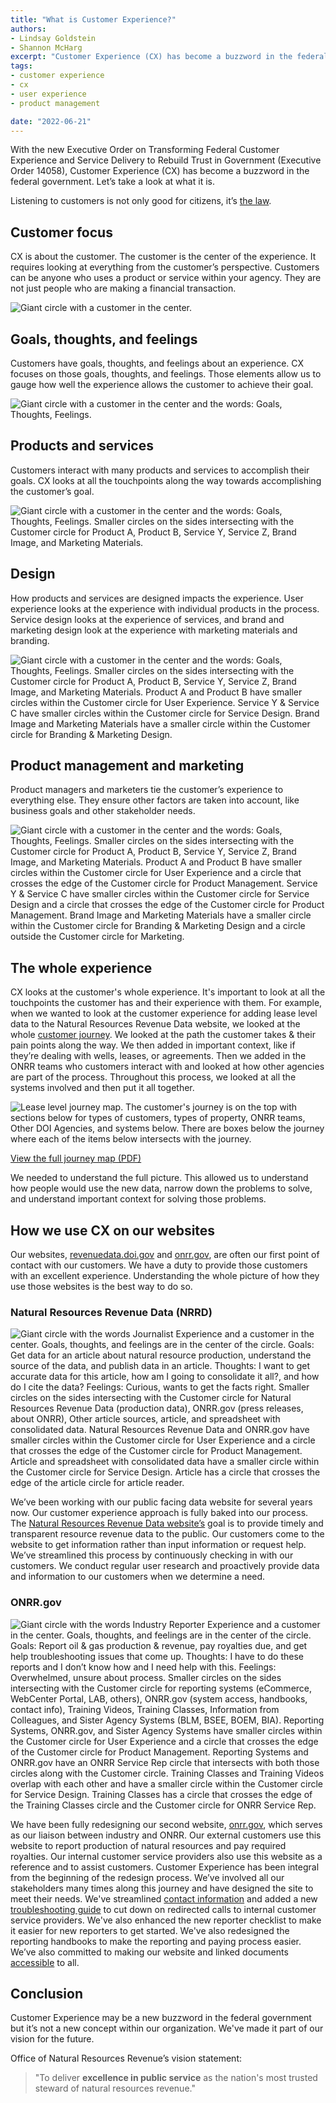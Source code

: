 ```yaml
---
title: "What is Customer Experience?"
authors:
- Lindsay Goldstein
- Shannon McHarg
excerpt: "Customer Experience (CX) has become a buzzword in the federal government. Let’s take a look at what it is."
tags:
- customer experience
- cx
- user experience
- product management

date: "2022-06-21"
---
```


With the new Executive Order on Transforming Federal Customer Experience and Service Delivery to Rebuild Trust in Government (Executive Order 14058), Customer Experience (CX) has become a buzzword in the federal government. Let’s take a look at what it is.

Listening to customers is not only good for citizens, it’s [the law](https://digital.gov/resources/government-customer-service-policies-requirements-1993-to-present/).

## Customer focus
CX is about the customer. The customer is the center of the experience. It requires looking at everything from the customer’s perspective. Customers can be anyone who uses a product or service within your agency. They are not just people who are making a financial transaction.

![Giant circle with a customer in the center.](./Customer.png)

## Goals, thoughts, and feelings
Customers have goals, thoughts, and feelings about an experience. CX focuses on those goals, thoughts, and feelings. Those elements allow us to gauge how well the experience allows the customer to achieve their goal.

![Giant circle with a customer in the center and the words: Goals, Thoughts, Feelings.](./Goals.png)

## Products and services
Customers interact with many products and services to accomplish their goals. CX looks at all the touchpoints along the way towards accomplishing the customer’s goal.

![Giant circle with a customer in the center and the words: Goals, Thoughts, Feelings. Smaller circles on the sides intersecting with the Customer circle for Product A, Product B, Service Y, Service Z, Brand Image, and Marketing Materials.](./Products.png)

## Design
How products and services are designed impacts the experience. User experience looks at the experience with individual products in the process. Service design looks at the experience of services, and brand and marketing design look at the experience with marketing materials and branding.

![Giant circle with a customer in the center and the words: Goals, Thoughts, Feelings. Smaller circles on the sides intersecting with the Customer circle for Product A, Product B, Service Y, Service Z, Brand Image, and Marketing Materials. Product A and Product B have smaller circles within the Customer circle for User Experience. Service Y & Service C have smaller circles within the Customer circle for Service Design. Brand Image and Marketing Materials have a smaller circle within the Customer circle for Branding & Marketing Design.](./Design.png)

## Product management and marketing
Product managers and marketers tie the customer’s experience to everything else. They ensure other factors are taken into account, like business goals and other stakeholder needs.    

![Giant circle with a customer in the center and the words: Goals, Thoughts, Feelings. Smaller circles on the sides intersecting with the Customer circle for Product A, Product B, Service Y, Service Z, Brand Image, and Marketing Materials. Product A and Product B have smaller circles within the Customer circle for User Experience and a circle that crosses the edge of the Customer circle for Product Management. Service Y & Service C have smaller circles within the Customer circle for Service Design and a circle that crosses the edge of the Customer circle for Product Management. Brand Image and Marketing Materials have a smaller circle within the Customer circle for Branding & Marketing Design and a circle outside the Customer circle for Marketing.](./Whole.png)

## The whole experience
CX looks at the customer's whole experience. It's important to look at all the touchpoints the customer has and their experience with them. For example, when we wanted to look at the customer experience for adding lease level data to the Natural Resources Revenue Data website, we looked at the whole [customer journey]( https://blog-nrrd.doi.gov/journey-mapping/). We looked at the path the customer takes & their pain points along the way. We then added in important context, like if they’re dealing with wells, leases, or agreements. Then we added in the ONRR teams who customers interact with and looked at how other agencies are part of the process. Throughout this process, we looked at all the systems involved and then put it all together.

![Lease level journey map. The customer's journey is on the top with sections below for types of customers, types of property, ONRR teams, Other DOI Agencies, and systems below. There are boxes below the journey where each of the items below intersects with the journey.](./JourneyMap.png)

[View the full journey map (PDF)](https://blog-nrrd.doi.gov/82fd9ae2a90fe9d067be6d5cb232a8df/LeaseLevelJourneyMap_040519.pdf)

We needed to understand the full picture. This allowed us to understand how people would use the new data, narrow down the problems to solve, and understand important context for solving those problems.

## How we use CX on our websites
Our websites, [revenuedata.doi.gov](https://revenuedata.doi.gov/) and [onrr.gov](https://www.onrr.gov/index.htm), are often our first point of contact with our customers. We have a duty to provide those customers with an excellent experience. Understanding the whole picture of how they use those websites is the best way to do so.

### Natural Resources Revenue Data (NRRD)

![Giant circle with the words Journalist Experience and a customer in the center. Goals, thoughts, and feelings are in the center of the circle. Goals: Get data for an article about natural resource production, understand the source of the data, and publish data in an article. Thoughts: I want to get accurate data for this article, how am I going to consolidate it all?, and how do I cite the data? Feelings: Curious, wants to get the facts right. Smaller circles on the sides intersecting with the Customer circle for Natural Resources Revenue Data (production data), ONRR.gov (press releases, about ONRR), Other article sources, article, and spreadsheet with consolidated data.  Natural Resources Revenue Data and ONRR.gov have smaller circles within the Customer circle for User Experience and a circle that crosses the edge of the Customer circle for Product Management. Article and spreadsheet with consolidated data have a smaller circle within the Customer circle for Service Design. Article has a circle that crosses the edge of the article circle for article reader.](./Journalist.png)

We’ve been working with our public facing data website for several years now. Our customer experience approach is fully baked into our process. The [Natural Resources Revenue Data website’s]( https://revenuedata.doi.gov/) goal is to provide timely and transparent resource revenue data to the public. Our customers come to the website to get information rather than input information or request help. We’ve streamlined this process by continuously checking in with our customers. We conduct regular user research and proactively provide data and information to our customers when we determine a need.

### ONRR.gov

![Giant circle with the words Industry Reporter Experience and a customer in the center. Goals, thoughts, and feelings are in the center of the circle. Goals: Report oil & gas production & revenue, pay royalties due, and get help troubleshooting issues that come up. Thoughts: I have to do these reports and I don’t know how and I need help with this. Feelings: Overwhelmed, unsure about process. Smaller circles on the sides intersecting with the Customer circle for reporting systems (eCommerce, WebCenter Portal, LAB, others), ONRR.gov (system access, handbooks, contact info), Training Videos, Training Classes, Information from Colleagues, and Sister Agency Systems (BLM, BSEE, BOEM, BIA).  Reporting Systems, ONRR.gov, and Sister Agency Systems have smaller circles within the Customer circle for User Experience and a circle that crosses the edge of the Customer circle for Product Management. Reporting Systems and ONRR.gov have an ONRR Service Rep circle that intersects with both those circles along with the Customer circle. Training Classes and Training Videos overlap with each other and have a smaller circle within the Customer circle for Service Design. Training Classes has a circle that crosses the edge of the Training Classes circle and the Customer circle for ONRR Service Rep. ](./Industry.png)

We  have been fully redesigning our second website, [onrr.gov](https://www.onrr.gov/index.htm), which serves as our liaison between industry and ONRR. Our external customers use this website to report production of natural resources and pay required royalties. Our internal customer service providers also use this website as a reference and to assist customers. Customer Experience has been integral from the beginning of the redesign process. We’ve involved all our stakeholders many times along this journey and have designed the site to meet their needs. We've streamlined [contact information]( https://blog-nrrd.doi.gov/contacts/) and added a new [troubleshooting guide]( https://blog-nrrd.doi.gov/troubleshooting/) to cut down on redirected calls to internal customer service providers. We've also enhanced the new reporter checklist to make it easier for new reporters to get started. We've also redesigned the reporting handbooks to make the reporting and paying process easier. We’ve also committed to making our website and linked documents [accessible]( https://blog-nrrd.doi.gov/accessibility/) to all.

## Conclusion

Customer Experience may be a new buzzword in the federal government but it’s not a new concept within our organization. We've made it part of our vision for the future.

Office of Natural Resources Revenue’s vision statement:
> "To deliver **excellence in public service** as the nation's most trusted steward of natural resources revenue."
